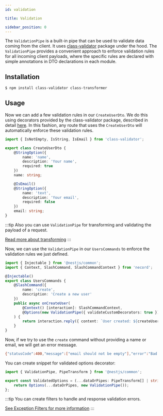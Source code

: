 ```yaml
---
id: validation

title: Validation

sidebar_position: 0
---
```


The `ValidationPipe` is a built-in pipe that can be used to validate data coming from the client. It uses [class-validator](https://github.com/typestack/class-validator) package under the hood. The `ValidationPipe` provides a convenient approach to enforce validation rules for all incoming client payloads, where the specific rules are declared with simple annotations in DTO declarations in each module.

## Installation

```bash npm2yarn
$ npm install class-validator class-transformer
```

## Usage

Now we can add a few validation rules in our `CreateUserDto`. We do this using decorators provided by the class-validator package, described in detail [here](https://github.com/typestack/class-validator#validation-decorators). In this fashion, any route that uses the `CreateUserDto` will automatically enforce these validation rules.

```typescript title="src/users/dto/create-user.dto.ts"
import { IsNotEmpty, IsString, IsEmail } from 'class-validator';

export class CreateUserDto {
    @StringOption({
        name: 'name',
        description: 'Your name',
        required: true
    })
    name: string;

    @IsEmail()
    @StringOption({
        name: 'text',
        description: 'Your email',
        required: false
    })
    email: string;
}
```

:::tip
Also you can use `ValidationPipe` for transforming and validating the payload of a request.

[Read more about transforming](https://docs.nestjs.com/techniques/validation#transform-payload-objects)
:::

Now, we can use the `ValidationPipe` in our `UsersCommands` to enforce the validation rules we just defined.

```typescript title="src/users/users.commands.ts"
import { Injectable } from '@nestjs/common';
import { Context, SlashCommand, SlashCommandContext } from 'necord';

@Injectable()
export class UsersCommands {
    @SlashCommand({
        name: 'create',
        description: 'Create a new user'
    })
    public async onCreateUser(
        @Context() [interaction]: SlashCommandContext,
        @Options(new ValidationPipe({ validateCustomDecorators: true })) createUserDto: CreateUserDto
    ) {
        return interaction.reply({ content: `User created: ${createUserDto.name}` });
    }
}
```

Now, if we try to use the `create` command without providing a name or email, we will get an error message.

```bash
{"statusCode":400,"message":["email should not be empty"],"error":"Bad Request"}
```

You can create snippet for validated options decorator:

```typescript title="src/decorators/validated-options.decorator.ts"
import { ValidationPipe, PipeTransform } from '@nestjs/common';

export const ValidatedOptions = (...dataOrPipes: PipeTransform[] | string) => {
    return Options(...dataOrPipes, new ValidationPipe());
};
```

:::tip
You can create filters to handle and response validation errors.

[See Exception Filters for more information](https://docs.nestjs.com/exception-filters#exception-filters)
:::
